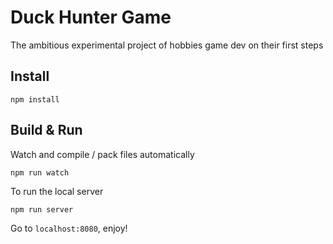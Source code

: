 Duck Hunter Game
================

The ambitious experimental project of hobbies game dev on their first steps

## Install

```
npm install
```

## Build & Run

Watch and compile / pack files automatically

```
npm run watch 
```

To run the local server

```
npm run server
```

Go to `localhost:8080`, enjoy!
